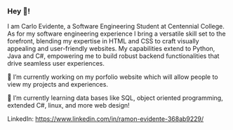 ### Hey 👋!
I am Carlo Evidente, a Software Engineering Student at Centennial College. As for my software engineering experience I bring a versatile skill set to the forefront, blending my expertise in HTML and CSS to craft visually appealing and user-friendly websites. My capabilities extend to Python, Java and C#, empowering me to build robust backend functionalities that drive seamless user experiences.


🔭 I’m currently working on my porfolio website which will allow people to view my projects and experiences. 



🌱 I’m currently learning data bases like SQL, object oriented programming, extended C#, linux, and more web design!

LinkedIn: https://www.linkedin.com/in/ramon-evidente-368ab9229/




